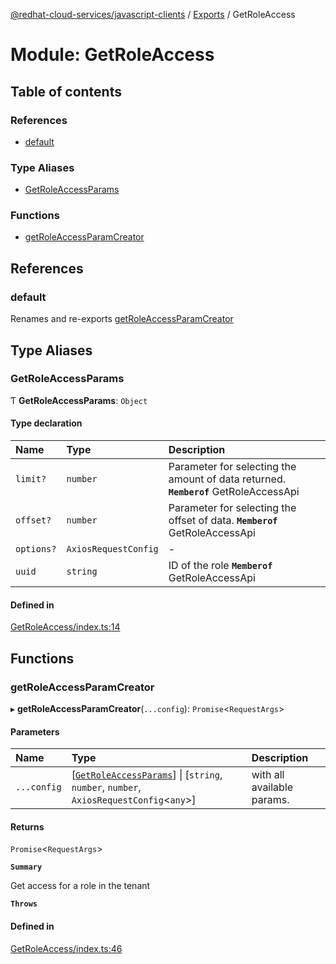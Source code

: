 [@redhat-cloud-services/javascript-clients](../README.md) / [Exports](../modules.md) / GetRoleAccess

# Module: GetRoleAccess

## Table of contents

### References

- [default](GetRoleAccess.md#default)

### Type Aliases

- [GetRoleAccessParams](GetRoleAccess.md#getroleaccessparams)

### Functions

- [getRoleAccessParamCreator](GetRoleAccess.md#getroleaccessparamcreator)

## References

### default

Renames and re-exports [getRoleAccessParamCreator](GetRoleAccess.md#getroleaccessparamcreator)

## Type Aliases

### GetRoleAccessParams

Ƭ **GetRoleAccessParams**: `Object`

#### Type declaration

| Name | Type | Description |
| :------ | :------ | :------ |
| `limit?` | `number` | Parameter for selecting the amount of data returned. **`Memberof`** GetRoleAccessApi |
| `offset?` | `number` | Parameter for selecting the offset of data. **`Memberof`** GetRoleAccessApi |
| `options?` | `AxiosRequestConfig` | - |
| `uuid` | `string` | ID of the role **`Memberof`** GetRoleAccessApi |

#### Defined in

[GetRoleAccess/index.ts:14](https://github.com/RedHatInsights/javascript-clients/blob/main/packages/rbac/GetRoleAccess/index.ts#L14)

## Functions

### getRoleAccessParamCreator

▸ **getRoleAccessParamCreator**(`...config`): `Promise`\<`RequestArgs`\>

#### Parameters

| Name | Type | Description |
| :------ | :------ | :------ |
| `...config` | [[`GetRoleAccessParams`](GetRoleAccess.md#getroleaccessparams)] \| [`string`, `number`, `number`, `AxiosRequestConfig`\<`any`\>] | with all available params. |

#### Returns

`Promise`\<`RequestArgs`\>

**`Summary`**

Get access for a role in the tenant

**`Throws`**

#### Defined in

[GetRoleAccess/index.ts:46](https://github.com/RedHatInsights/javascript-clients/blob/main/packages/rbac/GetRoleAccess/index.ts#L46)
